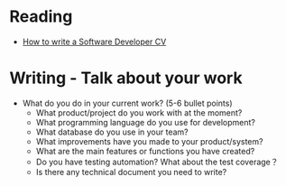 # Reading

* [How to write a Software Developer CV](https://www.wearedevelopers.com/magazine/quick-guide-how-to-write-a-software-developer-cv)


# Writing - Talk about your work

* What do you do in your current work?  (5-6 bullet points)
  - What product/project do you work with at the moment?
  - What programming language do you use for development?
  - What database do you use in your team?
  - What improvements have you made to your product/system?
  - What are the main features or functions you have created?
  - Do you have testing automation? What about the test coverage？
  - Is there any technical document you need to write?
